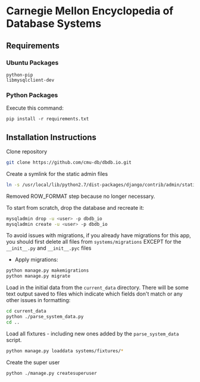 Carnegie Mellon Encyclopedia of Database Systems
============

## Requirements

### Ubuntu Packages

```
python-pip
libmysqlclient-dev
```
### Python Packages

Execute this command:
```
pip install -r requirements.txt
```

## Installation Instructions

Clone repository
```bash
git clone https://github.com/cmu-db/dbdb.io.git
```

Create a symlink for the static admin files
```bash
ln -s /usr/local/lib/python2.7/dist-packages/django/contrib/admin/static/admin website/static/admin
```

Removed ROW_FORMAT step because no longer necessary.

To start from scratch, drop the database and recreate it:
```bash
mysqladmin drop -u <user> -p dbdb_io
mysqladmin create -u <user> -p dbdb_io
```

To avoid issues with migrations, if you already have migrations for this app, you should first delete all files from `systems/migrations` EXCEPT for the `__init__.py` and `__init__.pyc` files

* Apply migrations:
```bash
python manage.py makemigrations
python manage.py migrate
```

Load in the initial data from the `current_data` directory.
There will be some text output saved to files which indicate  which fields don't match or any other issues in formatting:
```bash
cd current_data
python ./parse_system_data.py
cd ..
```

Load all fixtures - including new ones added by the `parse_system_data` script.
```bash
python manage.py loaddata systems/fixtures/*
```

Create the super user
```
python ./manage.py createsuperuser
```